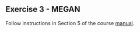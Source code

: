 ## Exercise 3 - MEGAN ##

Follow instructions in Section 5 of the course [manual](https://docs.google.com/document/d/17-PcEZYIseTumXi2I0vIKAvMFRDBUqWFd96QueNyJxs/edit#heading=h.sm1yvp8x2f88).
